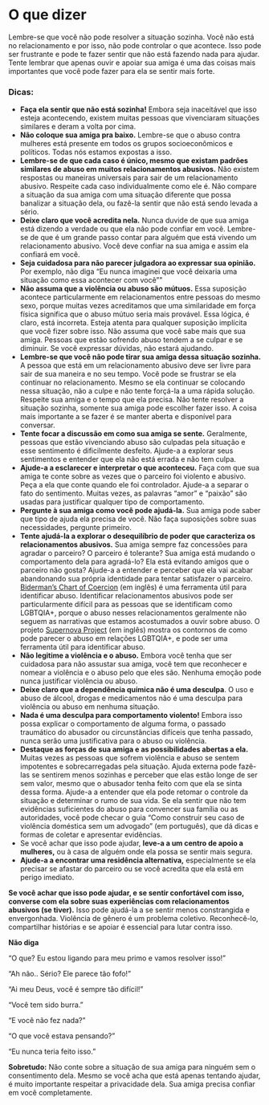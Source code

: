 # O que dizer

Lembre-se que você não pode resolver a situação sozinha. Você não está no relacionamento e por isso, não pode controlar o que acontece. Isso pode ser frustrante e pode te fazer sentir que não está fazendo nada para ajudar. Tente lembrar que apenas ouvir e apoiar sua amiga é uma das coisas mais importantes que você pode fazer para ela se sentir mais forte.

### **Dicas:**

* **Faça ela sentir que não está sozinha!** Embora seja inaceitável que isso esteja acontecendo, existem muitas pessoas que vivenciaram situações similares e deram a volta por cima.
* **Não coloque sua amiga pra baixo.** Lembre-se que o abuso contra mulheres está presente em todos os grupos socioeconômicos e políticos. Todas nós estamos expostas a isso.
* **Lembre-se de que cada caso é único, mesmo que existam padrões similares de abuso em muitos relacionamentos abusivos.** Não existem respostas ou maneiras universais para sair de um relacionamento abusivo. Respeite cada caso individualmente como ele é. Não compare a situação da sua amiga com uma situação diferente que possa banalizar a situação dela, ou fazê-la sentir que não está sendo levada a sério.
* **Deixe claro que você acredita nela.** Nunca duvide de que sua amiga está dizendo a verdade ou que ela não pode confiar em você. Lembre-se de que é um grande passo contar para alguém que está vivendo um relacionamento abusivo. Você deve confiar na sua amiga e assim ela confiará em você.
* **Seja cuidadosa para não parecer julgadora ao expressar sua opinião.** Por exemplo, não diga “Eu nunca imaginei que você deixaria uma situação como essa acontecer com você””
* **Não assuma que a violência ou abuso são mútuos.** Essa suposição acontece particularmente em relacionamentos entre pessoas do mesmo sexo, porque muitas vezes acreditamos que uma similaridade em força física significa que o abuso mútuo seria mais provável. Essa lógica, é claro, está incorreta. Esteja atenta para qualquer suposição implícita que você fizer sobre isso. Não assuma que você sabe mais que sua amiga. Pessoas que estão sofrendo abuso tendem a se culpar e se diminuir. Se você expressar dúvidas, não estará ajudando.
* **Lembre-se que você não pode tirar sua amiga dessa situação sozinha.** A pessoa que está em um relacionamento abusivo deve ser livre para sair de sua maneira e no seu tempo. Você pode se frustrar se ela continuar no relacionamento. Mesmo se ela continuar se colocando nessa situação, não a culpe e não tente forçá-la a uma rápida solução. Respeite sua amiga e o tempo que ela precisa. Não tente resolver a situação sozinha, somente sua amiga pode escolher fazer isso. A coisa mais importante a se fazer é se manter aberta e disponível para conversar.
* **Tente focar a discussão em como sua amiga se sente.** Geralmente, pessoas que estão vivenciando abuso são culpadas pela situação e esse sentimento é dificilmente desfeito. Ajude-a a explorar seus sentimentos e entender que ela não está errada e não tem culpa.
* **Ajude-a a esclarecer e interpretar o que aconteceu.** Faça com que sua amiga te conte sobre as vezes que o parceiro foi violento e abusivo. Peça a ela que conte quando ele foi controlador. Ajude-a a separar o fato do sentimento. Muitas vezes, as palavras “amor” e “paixão” são usadas para justificar qualquer tipo de comportamento.
* **Pergunte à sua amiga como você pode ajudá-la.** Sua amiga pode saber que tipo de ajuda ela precisa de você. Não faça suposições sobre suas necessidades, pergunte primeiro.
* **Tente ajudá-la a explorar o desequilíbrio de poder que caracteriza os relacionamentos abusivos.** Sua amiga sempre faz concessões para agradar o parceiro? O parceiro é tolerante? Sua amiga está mudando o comportamento dela para agradá-lo? Ela está evitando amigos que o parceiro não gosta? Ajude-a a entender e perceber que ela vai acabar abandonando sua própria identidade para tentar satisfazer o parceiro. [Biderman’s Chart of Coercion](https://niastories.files.wordpress.com/2013/09/bidermans_chart_of_coercion.pdf) \(em inglês\) é uma ferramenta útil para identificar abuso. Identificar relacionamentos abusivos pode ser particularmente difícil para as pessoas que se identificam como LGBTQIA+, porque o abuso nesses relacionamentos geralmente não seguem as narrativas que estamos acostumados a ouvir sobre abuso. O projeto [ Supernova Project](http://supernovaproject.org/) \(em inglês\) mostra os contornos de como pode parecer o abuso em relações LGBTQIA+, e pode ser uma ferramenta útil para identificar abuso.
* **Não legitime a violência e o abuso.** Embora você tenha que ser cuidadosa para não assustar sua amiga, você tem que reconhecer e nomear a violência e o abuso pelo que eles são. Nenhuma emoção pode nunca justificar violência ou abuso.
* **Deixe claro que a dependência química não é uma desculpa**. O uso e abuso de álcool, drogas e medicamentos não é uma desculpa para violência ou abuso em nenhuma situação.
* **Nada é uma desculpa para comportamento violento!** Embora isso possa explicar o comportamento de alguma forma, o passado traumático do abusador ou circunstâncias difíceis que tenha passado, nunca serão uma justificativa para o abuso ou violência.
* **Destaque as forças de sua amiga e as possibilidades abertas a ela.** Muitas vezes as pessoas que sofrem violência e abuso se sentem impotentes e sobrecarregadas pela situação. Ajuda externa pode fazê-las se sentirem menos sozinhas e perceber que elas estão longe de ser sem valor, mesmo que o abusador tenha feito com que ela se sinta dessa forma. Ajude-a a entender que ela pode retomar o controle da situação e determinar o rumo de sua vida. Se ela sentir que não tem evidências suficientes do abuso para convencer sua família ou as autoridades, você pode checar o guia “Como construir seu caso de violência doméstica sem um advogado” \(em português\), que dá dicas e formas de coletar e apresentar evidências.
* Se você achar que isso pode ajudar, **leve-a a um centro de apoio a mulheres,** ou à casa de alguém onde ela possa se sentir mais segura.
* **Ajude-a a encontrar uma residência alternativa,** especialmente se ela precisar se afastar do parceiro ou se você acredita que ela está em perigo imediato.

**Se você achar que isso pode ajudar, e se sentir confortável com isso, converse com ela sobre suas experiências com relacionamentos abusivos \(se tiver\).** Isso pode ajudá-la a se sentir menos constrangida e envergonhada. Violência de gênero é um problema coletivo. Reconhecê-lo, compartilhar histórias e se apoiar é essencial para lutar contra isso.

**Não diga**

“O que? Eu estou ligando para meu primo e vamos resolver isso!”

“Ah não.. Sério? Ele parece tão fofo!”

“Ai meu Deus, você é sempre tão difícil!”

“Você tem sido burra.”

“E você não fez nada?”

“O que você estava pensando?”

“Eu nunca teria feito isso.”

**Sobretudo:** Não conte sobre a situação de sua amiga para ninguém sem o consentimento dela. Mesmo se você acha que está apenas tentando ajudar, é muito importante respeitar a privacidade dela. Sua amiga precisa confiar em você completamente.  


